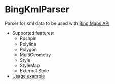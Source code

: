 # BingKmlParser
Parser for kml data to be used with [Bing Maps API](https://www.microsoft.com/maps/)

* Supported features:
    * Pushpin
    * Polyline
    * Polygon
    * MultiGeometry
    * Style
    * StyleMap
    * External Style
* [Usage example](src/index.html)
